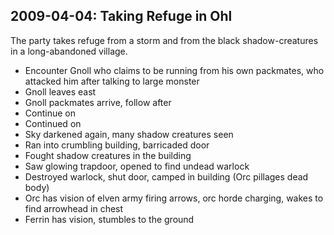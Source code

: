 
## 2009-04-04: Taking Refuge in Ohl

The party takes refuge from a storm and from the black shadow-creatures in a
long-abandoned village.

* Encounter Gnoll who claims to be running from his own packmates, who attacked him after talking to large monster
* Gnoll leaves east
* Gnoll packmates arrive, follow after
* Continue on
* Continued on
* Sky darkened again, many shadow creatures seen
* Ran into crumbling building, barricaded door
* Fought shadow creatures in the building
* Saw glowing trapdoor, opened to find undead warlock
* Destroyed warlock, shut door, camped in building (Orc pillages dead body)
* Orc has vision of elven army firing arrows, orc horde charging, wakes to find arrowhead in chest
* Ferrin has vision, stumbles to the ground

